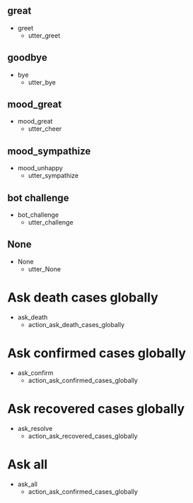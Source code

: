 ## great
* greet
  - utter_greet

## goodbye
* bye
  - utter_bye

## mood_great
* mood_great
  - utter_cheer

## mood_sympathize
* mood_unhappy
  - utter_sympathize

## bot challenge
* bot_challenge
  - utter_challenge

## None
* None
  - utter_None

# Ask death cases globally
* ask_death
  - action_ask_death_cases_globally

# Ask confirmed cases globally
* ask_confirm
  - action_ask_confirmed_cases_globally

# Ask recovered cases globally
* ask_resolve
  - action_ask_recovered_cases_globally

# Ask all
* ask_all
  - action_ask_confirmed_cases_globally